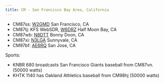 ```yaml
---
title: CM - San Francisco Bay Area, California
---
```

* CM87ss: [W2GMD](http://sunsetsdr.ddns.net:8073/)
  San Francisco, CA
* CM87tj: KFS WebSDR, [W6DRZ](http://69.27.184.62:8901/)
  Half Moon Bay, CA
* CM87wb: [N8DTT](http://kiwisdr.wente.com:8073)
  Bonny Doon, CA
* CM87xi: [N3LGA](http://sdr.n3lga.com:8073/)
  Sunnyvale, CA
* CM97bf: [AE6RQ](http://aardvarq.dyndns.org:8073/)
  San Jose, CA

Sports:

* KNBR 680 broadcasts San Francisco Giants baseball from CM87vn. (50000 watts)
* KHTK 1140 has Oakland Athletics baseball from CM98hj (50000 watts)
